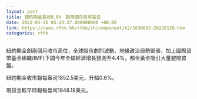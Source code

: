 ```yaml
---
layout: post
title: 紐約期金高收0.6%　創兩個月收市高位
date: 2022-01-26 05:24:27.000000000 +08:00
link: https://news.rthk.hk/rthk/ch/component/k2/1630602-20220126.htm
categories: rthk
---
```


紐約期金創兩個月收市高位，全球股市劇烈波動、地緣政治局勢緊張，加上國際貨幣基金組織(IMF)下調今年全球經濟增長預測至4.4%，都令黃金吸引大量避險買盤。

紐約期金收市報每盎司1852.5美元，升幅0.6%。

現貨金較早時報每盎司1848.18美元。

